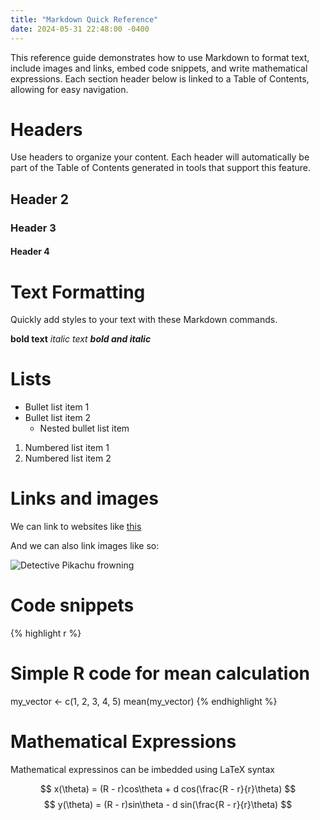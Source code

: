 ```yaml
---
title: "Markdown Quick Reference"
date: 2024-05-31 22:48:00 -0400
---
```


This reference guide demonstrates how to use Markdown to format text, include images and links, embed code snippets, and write mathematical expressions. Each section header below is linked to a Table of Contents, allowing for easy navigation.

# Headers

Use headers to organize your content. Each header will automatically be part of the Table of Contents generated in tools that support this feature.

## Header 2
### Header 3
#### Header 4

# Text Formatting

Quickly add styles to your text with these Markdown commands.

**bold text**
_italic text_
**_bold and italic_**

# Lists

- Bullet list item 1
- Bullet list item 2
  - Nested bullet list item

1. Numbered list item 1
2. Numbered list item 2

# Links and images

We can link to websites like [this]((https://sop.route1.io/))

And we can also link images like so:

![Detective Pikachu frowning]({{site.url}}{{site.baseurl}}/images/detectivepikachu.jpg)

# Code snippets

{% highlight r %}
# Simple R code for mean calculation
my_vector <- c(1, 2, 3, 4, 5)
mean(my_vector)
{% endhighlight %}

# Mathematical Expressions

Mathematical expressinos can be imbedded using LaTeX syntax

$$ x(\theta) = (R - r)cos\theta + d cos(\frac{R - r}{r}\theta) $$
$$ y(\theta) = (R - r)sin\theta - d sin(\frac{R - r}{r}\theta) $$